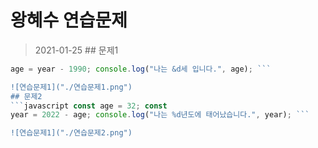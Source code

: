 # 왕혜수 연습문제    
> 2021-01-25 ## 문제1   
 ```javascript const year = 2022; const
age = year - 1990; console.log("나는 &d세 입니다.", age); ```   

![연습문제1]("./연습문제1.png")   
## 문제2   
```javascript const age = 32; const
year = 2022 - age; console.log("나는 %d년도에 태어났습니다.", year); ```   

![연습문제1]("./연습문제2.png")
